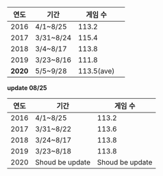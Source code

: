 | 연도     | 기간      | 게임 수    |      |
| -------- | --------- | ---------- | ---- |
| 2016     | 4/1~8/25  | 113.2      |      |
| 2017     | 3/31~8/24 | 115.4      |      |
| 2018     | 3/4~8/17  | 113.8      |      |
| 2019     | 3/23~8/16 | 111.8      |      |
| **2020** | 5/5~9/28  | 113.5(ave) |      |

**update 08/25**

| 연도 | 기간            | 게임 수         |
| ---- | --------------- | --------------- |
| 2016 | 4/1~8/25        | 113.2           |
| 2017 | 3/31~8/22       | 113.6           |
| 2018 | 3/24~8/17       | 113.8           |
| 2019 | 3/23~8/18       | 113.8           |
| 2020 | Shoud be update | Shoud be update |

